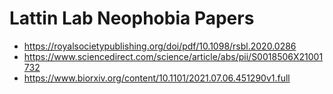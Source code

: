 # Lattin Lab Neophobia Papers

- https://royalsocietypublishing.org/doi/pdf/10.1098/rsbl.2020.0286
- https://www.sciencedirect.com/science/article/abs/pii/S0018506X21001732
- https://www.biorxiv.org/content/10.1101/2021.07.06.451290v1.full
